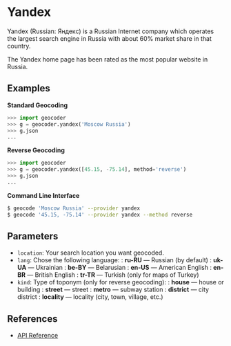 # Yandex

Yandex (Russian: Яндекс) is a Russian Internet company
which operates the largest search engine in Russia with
about 60% market share in that country.

The Yandex home page has been rated as the most popular website in Russia.

## Examples

**Standard Geocoding**

```python
>>> import geocoder
>>> g = geocoder.yandex('Moscow Russia')
>>> g.json
...
```

**Reverse Geocoding**

```python
>>> import geocoder
>>> g = geocoder.yandex([45.15, -75.14], method='reverse')
>>> g.json
...
```

**Command Line Interface**

```bash
$ geocode 'Moscow Russia' --provider yandex
$ geocode '45.15, -75.14' --provider yandex --method reverse
```

## Parameters

- `location`: Your search location you want geocoded.
- `lang`: Chose the following language:
:    **ru-RU** — Russian (by default)
:    **uk-UA** — Ukrainian
:    **be-BY** — Belarusian
:    **en-US** — American English
:    **en-BR** — British English
:    **tr-TR** — Turkish (only for maps of Turkey)
- `kind`: Type of toponym (only for reverse geocoding):
:    **house** — house or building
:    **street** — street
:    **metro** — subway station
:    **district** — city district
:    **locality** — locality (city, town, village, etc.)

## References

- [API Reference](http://api.yandex.com/maps/doc/geocoder/desc/concepts/input_params.xml)
